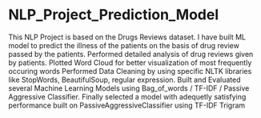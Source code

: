 # NLP_Project_Prediction_Model
This NLP Project is based on the Drugs Reviews dataset.
I have built ML model to predict the illness of the patients on the basis of drug review passed by the patients.
Performed detailed analysis of drug reviews given by patients.
Plotted Word Cloud for better visualization of most frequently occuring words 
Performed Data Cleaning by using specific NLTK  libraries like StopWords, BeautifulSoup, regular expression.
Built and Evaluated several Machine Learning Models using Bag_of_words / TF-IDF / Passive Aggressive Classifier.
Finally selected a model with adequetly satisfying performance built on PassiveAggressiveClassifier using TF-IDF Trigram
